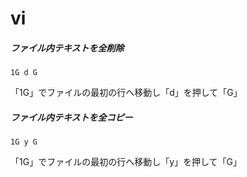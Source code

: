 # vi


##### ファイル内テキストを全削除
```
1G d G
```
「1G」でファイルの最初の行へ移動し「d」を押して「G」


#####  ファイル内テキストを全コピー
```
1G y G
```
「1G」でファイルの最初の行へ移動し「y」を押して「G」
